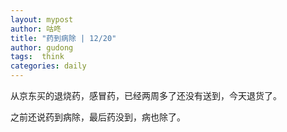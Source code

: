 ```yaml
---
layout: mypost
author: 咕咚
title: "药到病除 | 12/20"
author: gudong
tags:  think
categories: daily
---
```

从京东买的退烧药，感冒药，已经两周多了还没有送到，今天退货了。

之前还说药到病除，最后药没到，病也除了。



